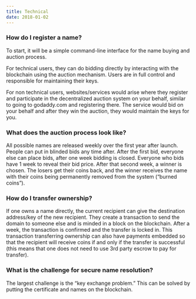 ```yaml
---
title: Technical
date: 2018-01-02
---
```


### How do I register a name? 
To start, it will be a simple command-line interface for the name buying and auction process. 

For technical users, they can do bidding directly by interacting with the blockchain using the auction mechanism. Users are in full control and responsible for maintaining their keys. 

For non technical users, websites/services would arise where they register and participate in the decentralized auction system on your behalf, similar to going to godaddy.com and registering there. The service would bid on your behalf and after they win the auction, they would maintain the keys for you.

### What does the auction process look like? 
All possible names are released weekly over the first year after launch. People can put in blinded bids any time after. After the first bid, everyone else can place bids, after one week bidding is closed. Everyone who bids have 1 week to reveal their bid price. After that second week, a winner is chosen. The losers get their coins back, and the winner receives the name with their coins being permanently removed from the system (“burned coins”). 

### How do I transfer ownership? 
If one owns a name directly, the current recipient can give the destination address/key of the new recipient. They create a transaction to send the domain to someone else and is minded in a block on the blockchain. After a week, the transaction is confirmed and the transfer is locked in. This transaction transferring ownership can also have payments embedded so that the recipient will receive coins if and only if the transfer is successful (this means that one does not need to use 3rd party escrow to pay for transfer).

### What is the challenge for secure name resolution?
The largest challenge is the “key exchange problem.” This can be solved by putting the certificate and names on the blockchain.
